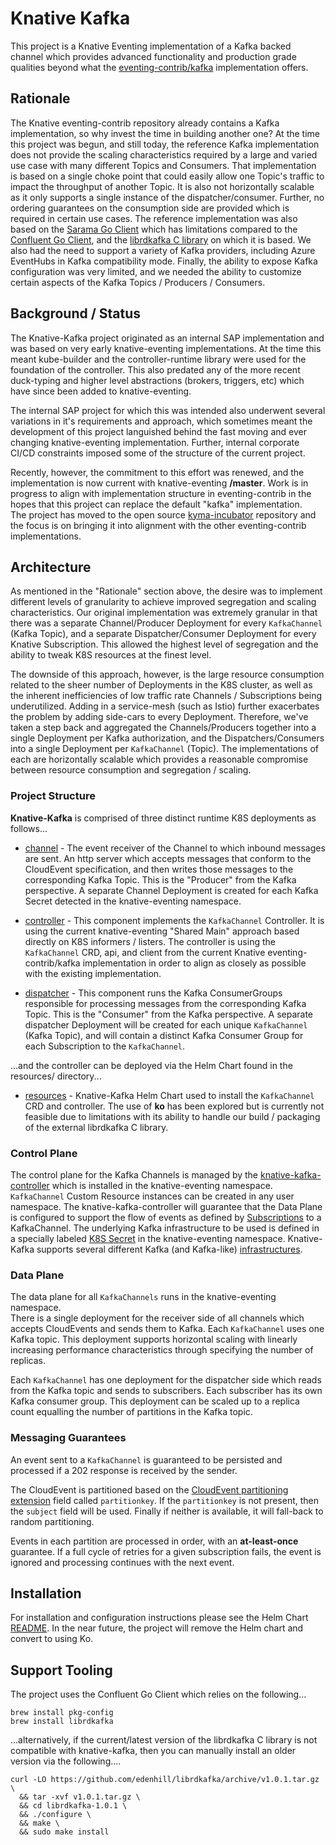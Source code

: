 # Knative Kafka

This project is a Knative Eventing implementation of a Kafka backed channel 
which provides advanced functionality and production grade qualities beyond
what the [eventing-contrib/kafka](https://github.com/knative/eventing-contrib/tree/master/kafka) 
implementation offers.


## Rationale

The Knative eventing-contrib repository already contains a Kafka implementation, 
so why invest the time in building another one?  At the time this project was 
begun, and still today, the reference Kafka implementation does not provide the
scaling characteristics required by a large and varied use case with many 
different Topics and Consumers.  That implementation is based on a single 
choke point that could easily allow one Topic's traffic to impact the 
throughput of another Topic.  It is also not horizontally scalable as it only 
supports a single instance of the dispatcher/consumer.  Further, no ordering 
guarantees on the consumption side are provided which is required in certain 
use cases.  The reference implementation was also based on the 
[Sarama Go Client](https://github.com/Shopify/sarama) which has limitations 
compared to the [Confluent Go Client](https://github.com/confluentinc/confluent-kafka-go), 
and the [librdkafka C library](https://github.com/edenhill/librdkafka) on which 
it is based.  We also had the need to support a variety of Kafka providers,
including Azure EventHubs in Kafka compatibility mode.  Finally, the ability 
to expose Kafka configuration was very limited, and we needed the ability to 
customize certain aspects of the Kafka Topics / Producers / Consumers.



## Background / Status

The Knative-Kafka project originated as an internal SAP implementation and was 
based on very early knative-eventing implementations.  At the time this meant 
kube-builder and the controller-runtime library were used for the foundation of
the controller.  This also predated any of the more recent duck-typing and 
higher level abstractions (brokers, triggers, etc) which have since been added
to knative-eventing.

The internal SAP project for which this was intended also underwent several 
variations in it's requirements and approach, which sometimes meant the 
development of this project languished behind the fast moving and ever 
changing knative-eventing implementation.  Further, internal corporate 
CI/CD constraints imposed some of the structure of the current project.   

Recently, however, the commitment to this effort was renewed, and the 
implementation is now current with knative-eventing **/master**.  Work is 
in progress to align with implementation structure in eventing-contrib in
the hopes that this project can replace the default "kafka" implementation.  
The project has moved to the open source [kyma-incubator](https://github.com/kyma-incubator/) 
repository and the focus is on bringing it into alignment with the other 
eventing-contrib implementations. 



## Architecture 

As mentioned in the "Rationale" section above, the desire was to implement 
different levels of granularity to achieve improved segregation and scaling
characteristics.  Our original implementation was extremely granular in that 
there was a separate Channel/Producer Deployment for every `KafkaChannel` 
(Kafka Topic), and a separate Dispatcher/Consumer Deployment for every Knative 
Subscription.  This allowed the highest level of segregation and the ability to 
tweak K8S resources at the finest level.

The downside of this approach, however, is the large resource consumption 
related to the sheer number of Deployments in the K8S cluster, as well as the
inherent inefficiencies of low traffic rate Channels / Subscriptions being 
underutilized. Adding in a service-mesh (such as Istio) further exacerbates the
problem by adding side-cars to every Deployment.  Therefore, we've taken a step
back and aggregated the Channels/Producers together into a single Deployment per 
Kafka authorization, and the Dispatchers/Consumers into a single Deployment per 
`KafkaChannel` (Topic). The implementations of each are horizontally scalable 
which provides a reasonable compromise between resource consumption and 
segregation / scaling.



### Project Structure

**Knative-Kafka** is comprised of three distinct runtime K8S deployments 
as follows...

- [channel](./pkg/channel/README.md) - The event receiver of the Channel 
to which inbound messages are sent.  An http server which accepts messages that
conform to the CloudEvent specification, and then writes those messages to the 
corresponding Kafka Topic. This is the "Producer" from the Kafka perspective.
A separate Channel Deployment is created for each Kafka Secret detected in the
knative-eventing namespace.
    
- [controller](./pkg/controller/README.md) - This component implements 
the `KafkaChannel` Controller. It is using the current knative-eventing 
"Shared Main" approach based directly on K8S informers / listers.  The 
controller is using the `KafkaChannel` CRD, api, and client from the current 
Knative eventing-contrib/kafka implementation in order to align as closely as 
possible with the existing implementation. 

- [dispatcher](./pkg/dispatcher/README.md) - This component runs the 
Kafka ConsumerGroups responsible for processing messages from the corresponding 
Kafka Topic.  This is the "Consumer" from the Kafka perspective.  A separate 
dispatcher Deployment will be created for each unique `KafkaChannel` (Kafka 
Topic), and will contain a distinct Kafka Consumer Group for each 
Subscription to the `KafkaChannel`.

...and the controller can be deployed via the Helm Chart found in the
resources/ directory...  

- [resources](./resources/README.md) - Knative-Kafka Helm Chart used to install 
the `KafkaChannel` CRD and controller.  The use of **ko** has been explored but 
is currently not feasible due to limitations with its ability to handle our 
build / packaging of the external librdkafka C library.


### Control Plane

The control plane for the Kafka Channels is managed by the 
[knative-kafka-controller](./pkg/controller/README.md) which is installed
in the knative-eventing namespace. `KafkaChannel` Custom Resource instances can 
be created in any user namespace. The knative-kafka-controller will guarantee 
that the Data Plane is configured to support the flow of events as defined by 
[Subscriptions](https://knative.dev/docs/reference/eventing/#messaging.knative.dev/v1alpha1.Subscription) 
to a KafkaChannel.  The underlying Kafka infrastructure to be used is defined in 
a specially labeled [K8S Secret](./resources/README.md#Credentials) in the 
knative-eventing namespace.  Knative-Kafka supports several different Kafka 
(and Kafka-like) [infrastructures](./resources/README.md#Kafka%20Providers).


### Data Plane

The data plane for all `KafkaChannels` runs in the knative-eventing namespace.  
There is a single deployment for the receiver side of all channels which accepts 
CloudEvents and sends them to Kafka.  Each `KafkaChannel` uses one Kafka topic.
This deployment supports horizontal scaling with linearly increasing performance 
characteristics through specifying the number of replicas.

Each `KafkaChannel` has one deployment for the dispatcher side which reads from 
the Kafka topic and sends to subscribers.  Each subscriber has its own Kafka 
consumer group. This deployment can be scaled up to a replica count equalling the
number of partitions in the Kafka topic.


### Messaging Guarantees

An event sent to a `KafkaChannel` is guaranteed to be persisted and processed 
if a 202 response is received by the sender.  

The CloudEvent is partitioned based on the [CloudEvent partitioning extension](https://github.com/cloudevents/spec/blob/master/extensions/partitioning.mdhttps://github.com/cloudevents/spec/blob/master/extensions/partitioning.md) 
field called `partitionkey`.  If the `partitionkey` is not present, then the 
`subject` field will be used.  Finally if neither is available, it will fall-back
to random partitioning.

Events in each partition are processed in order, with an **at-least-once** guarantee. 
If a full cycle of retries for a given subscription fails, the event is ignored 
and processing continues with the next event.


## Installation

For installation and configuration instructions please see the Helm Chart 
[README](./resources/README.md).  In the near future, the project will remove 
the Helm chart and convert to using Ko.


## Support Tooling

The project uses the Confluent Go Client which relies on the following...
```
brew install pkg-config
brew install librdkafka
```
...alternatively, if the current/latest version of the librdkafka C library is 
not compatible with knative-kafka, then you can manually install an older 
version via the following.... 
```
curl -LO https://github.com/edenhill/librdkafka/archive/v1.0.1.tar.gz \
  && tar -xvf v1.0.1.tar.gz \
  && cd librdkafka-1.0.1 \
  && ./configure \
  && make \
  && sudo make install
```
